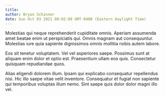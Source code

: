 ```yaml
---
title: 
author: Bryan Schinner
date: Sun Oct 03 2021 00:02:09 GMT-0400 (Eastern Daylight Time)
---
```

Molestias qui neque reprehenderit cupiditate omnis. Aperiam assumenda amet beatae enim ut perspiciatis qui. Omnis magnam aut consequuntur. Molestias iure quia sapiente dignissimos omnis mollitia nobis autem labore.

 Eos sit tenetur voluptatem. Vel vel asperiores saepe. Possimus sunt at aliquam enim dolor et optio est. Praesentium ullam eos quis. Consectetur quisquam repudiandae quos.

 Alias eligendi dolorem illum. Ipsam qui explicabo consequatur repellendus nisi. Hic illo saepe vitae velit inventore. Consequatur et fugiat non sapiente qui temporibus voluptas illum nemo. Sint saepe quis dolor dolor magni illo vel.